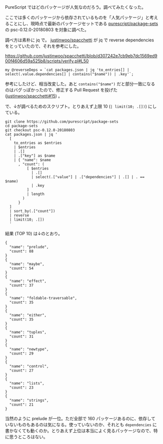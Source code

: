 PureScript ではどのパッケージが人気なのだろう。調べてみたくなった。

ここでは多くのパッケージから依存されているものを「人気パッケージ」と考えることにし、現時点で最新のパッケージセットである [purescript/package-sets][] の psc-0.12.0-20180803 を対象に調べた。

調べ方は素朴に jq で。 [justinwoo/spacchetti][] が jq で reverse dependencies をとっていたので、それを参考にした。

https://github.com/justinwoo/spacchetti/blob/d307242e7cb9eb7dc1569ed900f4606d59a525b8/scripts/verify.pl#L50

```
my @reverseDeps = `cat packages.json | jq 'to_entries[] | select(.value.dependencies[] | contains("$name")) | .key'`;
```

参考にしたけど、相当改変した。あと `contains("$name")` だと部分一致になるのはバグっぽかったので、修正する Pull Request を投げた ([justinwoo/spacchetti#15][]) 。

で、↓が調べるためのスクリプト。とりあえず上限 10 (`| limit(10; .[])`) にしている。

```
git clone https://github.com/purescript/package-sets
cd package-sets
git checkout psc-0.12.0-20180803
cat packages.json | jq '
  [
    to_entries as $entries
    | $entries
    | .[]
    | .["key"] as $name
    | { "name": $name
      , "count": (
          [ $entries
            | .[]
            | select(.["value"] | .["dependencies"] | .[] | . == $name)
            | .key
          ]
          | length
        )
      }
  ]
  | sort_by(.["count"])
  | reverse
  | limit(10; .[])
  '
```

結果 (TOP 10) は↓のとおり。

```
{
  "name": "prelude",
  "count": 88
}
{
  "name": "maybe",
  "count": 54
}
{
  "name": "effect",
  "count": 37
}
{
  "name": "foldable-traversable",
  "count": 35
}
{
  "name": "either",
  "count": 35
}
{
  "name": "tuples",
  "count": 31
}
{
  "name": "newtype",
  "count": 29
}
{
  "name": "control",
  "count": 27
}
{
  "name": "lists",
  "count": 23
}
{
  "name": "strings",
  "count": 21
}
```

当然のように prelude が一位。ただ全部で 160 パッケージあるのに、依存していないものもあるのは気になる。使っていないのか、それとも `dependencies` に書かなくても動くのか。とりあえず上位は本当によく見るパッケージなので、特に思うところはない。

[justinwoo/spacchetti#15]: https://github.com/justinwoo/spacchetti/issues/15
[justinwoo/spacchetti]: https://github.com/justinwoo/spacchetti
[purescript/package-sets]: https://github.com/purescript/package-sets
